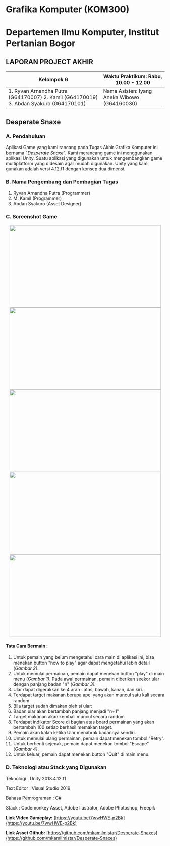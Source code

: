# Grafika Komputer (KOM300)
# Departemen Ilmu Komputer, Institut Pertanian Bogor
## LAPORAN PROJECT AKHIR

| Kelompok 6 | Waktu Praktikum: Rabu, 10.00 - 12.00 |
| --- | --- |
| 1. Ryvan Arnandha Putra (G64170007) 2. Kamil (G64170019) 3. Abdan Syakuro (G64170101) | Nama Asisten: Iyang Aneka Wibowo (G64160030)  |

## Desperate Snaxe

### A. Pendahuluan

Aplikasi Game yang kami rancang pada Tugas Akhir Grafika Komputer ini bernama &quot;_Desperate Snaxe_&quot;. Kami merancang game ini menggunakan aplikasi Unity. Suatu aplikasi yang digunakan untuk mengembangkan game multiplatform yang didesain agar mudah digunakan. Unity yang kami gunakan adalah versi 4.12.f1 dengan konsep dua dimensi.

### B. Nama Pengembang dan Pembagian Tugas

1. Ryvan Arnandha Putra (Programmer)
2. M. Kamil (Programmer)
3. Abdan Syakuro (Asset Designer)

### C. Screenshot Game
<p align="center">
  <img width="480" height="260" src="https://user-images.githubusercontent.com/39584996/70387657-53570c00-19da-11ea-9beb-aab740b4eb3a.png">
  <img width="480" height="260" src="https://user-images.githubusercontent.com/39584996/70387658-53570c00-19da-11ea-9b64-e596e17bc1d1.png">
  <img width="480" height="260" src="https://user-images.githubusercontent.com/39584996/70387659-53efa280-19da-11ea-9db4-5940d39c1ab7.png">
  <img width="480" height="260" src="https://user-images.githubusercontent.com/39584996/70387660-53efa280-19da-11ea-9b9b-ed5fc6b8ecd0.png">
  <img width="480" height="260" src="https://user-images.githubusercontent.com/39584996/70387661-53efa280-19da-11ea-857e-84e4abb40291.png">
</p>

#### Tata Cara Bermain :

1. Untuk pemain yang belum mengetahui cara main di aplikasi ini, bisa menekan button &quot;how to play&quot; agar dapat mengetahui lebih detail (_Gambar 2)_.
2. Untuk memulai permainan, pemain dapat menekan button &quot;play&quot; di main menu (_Gambar 1)_. Pada awal permainan, pemain diberikan seekor ular dengan panjang badan &quot;n&quot; (_Gambar 3)._
3. Ular dapat digerakkan ke 4 arah : atas, bawah, kanan, dan kiri.
4. Terdapat target makanan berupa apel yang akan muncul satu kali secara random.
5. Bila target sudah dimakan oleh si ular:
  1. Badan ular akan bertambah panjang menjadi &quot;n+1&quot;
  2. Target makanan akan kembali muncul secara random
6. Terdapat indikator Score di bagian atas board permainan yang akan bertambah 100 setiap berhasil memakan target.
7. Pemain akan kalah ketika Ular menabrak badannya sendiri.
8. Untuk memulai ulang permainan, pemain dapat menekan tombol &quot;Retry&quot;.
9. Untuk berhenti sejenak, pemain dapat menekan tombol &quot;Escape&quot; (_Gambar 4)_.
10. Untuk keluar, pemain dapat menekan button &quot;Quit&quot; di main menu.


### D. Teknologi atau Stack yang Digunakan

Teknologi                                 : Unity 2018.4.12.f1

Text Editor                               : Visual Studio 2019

Bahasa Pemrograman                        : C#

Stack                                     : Codemonkey Asset, Adobe Ilustrator, Adobe Photoshop, Freepik

**Link Video Gameplay:**
[https://youtu.be/7wwHWE-p2Bk](https://youtu.be/7wwHWE-p2Bk)

**Link Asset Github:**
[https://github.com/mkamilmistar/Desperate-Snaxes](https://github.com/mkamilmistar/Desperate-Snaxes)
